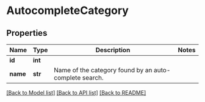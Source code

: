 # AutocompleteCategory

## Properties
Name | Type | Description | Notes
------------ | ------------- | ------------- | -------------
**id** | **int** |  | 
**name** | **str** | Name of the category found by an auto-complete search. | 

[[Back to Model list]](../README.md#documentation-for-models) [[Back to API list]](../README.md#documentation-for-api-endpoints) [[Back to README]](../README.md)


